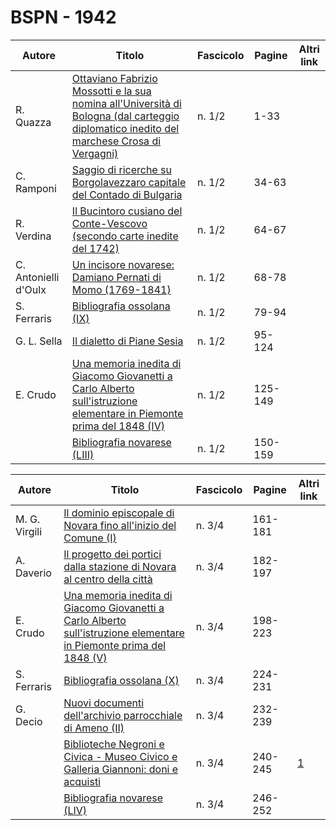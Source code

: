 # BSPN - 1942

| Autore               | Titolo                                                                                                                                                                                        | Fascicolo | Pagine  | Altri link |
|----------------------|-----------------------------------------------------------------------------------------------------------------------------------------------------------------------------------------------|-----------|---------|------------|
| R. Quazza            | [Ottaviano Fabrizio Mossotti e la sua nomina all'Università di Bologna (dal carteggio diplomatico inedito del marchese Crosa di Vergagni)](https://en.calameo.com/read/0072607350ae240baa389) | n. 1/2    | 1-33    |            |
| C. Ramponi           | [Saggio di ricerche su Borgolavezzaro capitale del Contado di Bulgaria](https://en.calameo.com/read/0072607350ae240baa389)                                                                    | n. 1/2    | 34-63   |            |
| R. Verdina           | [Il Bucintoro cusiano del Conte-Vescovo (secondo carte inedite del 1742)](https://en.calameo.com/read/0072607350ae240baa389)                                                                  | n. 1/2    | 64-67   |            |
| C. Antonielli d'Oulx | [Un incisore novarese: Damiano Pernati di Momo (1769-1841)](https://en.calameo.com/read/0072607350ae240baa389)                                                                                | n. 1/2    | 68-78   |            |
| S. Ferraris          | [Bibliografia ossolana (IX)](https://en.calameo.com/read/0072607350ae240baa389)                                                                                                               | n. 1/2    | 79-94   |            |
| G. L. Sella          | [Il dialetto di Piane Sesia](https://en.calameo.com/read/0072607350ae240baa389)                                                                                                               | n. 1/2    | 95-124  |            |
| E. Crudo             | [Una memoria inedita di Giacomo Giovanetti a Carlo Alberto sull'istruzione elementare in Piemonte prima del 1848 (IV)](https://en.calameo.com/read/0072607350ae240baa389)                     | n. 1/2    | 125-149 |            |
|                      | [Bibliografia novarese (LIII)](https://en.calameo.com/read/0072607350ae240baa389)                                                                                                             | n. 1/2    | 150-159 |            |

| Autore        | Titolo                                                                                                                                                                   | Fascicolo | Pagine  | Altri link                                             |
|---------------|--------------------------------------------------------------------------------------------------------------------------------------------------------------------------|-----------|---------|--------------------------------------------------------|
| M. G. Virgili | [Il dominio episcopale di Novara fino all'inizio del Comune (I)](https://en.calameo.com/read/00726073552c2f14e5e1d)                                                      | n. 3/4    | 161-181 |                                                        |
| A. Daverio    | [Il progetto dei portici dalla stazione di Novara al centro della città](https://en.calameo.com/read/00726073552c2f14e5e1d)                                              | n. 3/4    | 182-197 |                                                        |
| E. Crudo      | [Una memoria inedita di Giacomo Giovanetti a Carlo Alberto sull'istruzione elementare in Piemonte prima del 1848 (V)](https://en.calameo.com/read/00726073552c2f14e5e1d) | n. 3/4    | 198-223 |                                                        |
| S. Ferraris   | [Bibliografia ossolana (X)](https://en.calameo.com/read/00726073552c2f14e5e1d)                                                                                           | n. 3/4    | 224-231 |                                                        |
| G. Decio      | [Nuovi documenti dell'archivio parrocchiale di Ameno (II)](https://en.calameo.com/read/00726073552c2f14e5e1d)                                                            | n. 3/4    | 232-239 |                                                        |
|               | [Biblioteche Negroni e Civica - Museo Civico e Galleria Giannoni: doni e acquisti](http://www.ssno.it/BSPNo/bspn_not42.html#423)                                         | n. 3/4    | 240-245 | [1](https://en.calameo.com/read/00726073552c2f14e5e1d) |
|               | [Bibliografia novarese (LIV)](https://en.calameo.com/read/00726073552c2f14e5e1d)                                                                                         | n. 3/4    | 246-252 |                                                        |
